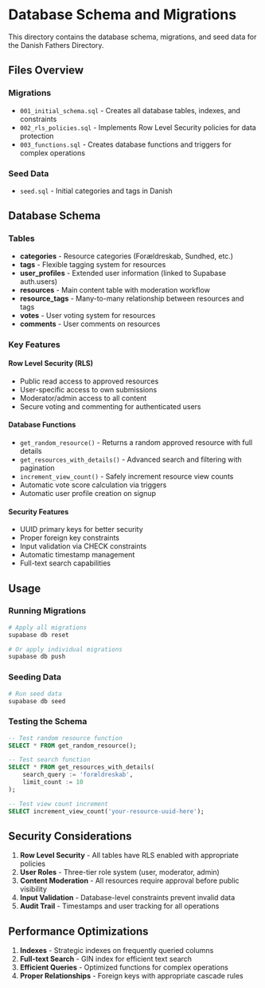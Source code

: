 # Database Schema and Migrations

This directory contains the database schema, migrations, and seed data for the Danish Fathers Directory.

## Files Overview

### Migrations
- `001_initial_schema.sql` - Creates all database tables, indexes, and constraints
- `002_rls_policies.sql` - Implements Row Level Security policies for data protection
- `003_functions.sql` - Creates database functions and triggers for complex operations

### Seed Data
- `seed.sql` - Initial categories and tags in Danish

## Database Schema

### Tables
- **categories** - Resource categories (Forældreskab, Sundhed, etc.)
- **tags** - Flexible tagging system for resources
- **user_profiles** - Extended user information (linked to Supabase auth.users)
- **resources** - Main content table with moderation workflow
- **resource_tags** - Many-to-many relationship between resources and tags
- **votes** - User voting system for resources
- **comments** - User comments on resources

### Key Features

#### Row Level Security (RLS)
- Public read access to approved resources
- User-specific access to own submissions
- Moderator/admin access to all content
- Secure voting and commenting for authenticated users

#### Database Functions
- `get_random_resource()` - Returns a random approved resource with full details
- `get_resources_with_details()` - Advanced search and filtering with pagination
- `increment_view_count()` - Safely increment resource view counts
- Automatic vote score calculation via triggers
- Automatic user profile creation on signup

#### Security Features
- UUID primary keys for better security
- Proper foreign key constraints
- Input validation via CHECK constraints
- Automatic timestamp management
- Full-text search capabilities

## Usage

### Running Migrations
```bash
# Apply all migrations
supabase db reset

# Or apply individual migrations
supabase db push
```

### Seeding Data
```bash
# Run seed data
supabase db seed
```

### Testing the Schema
```sql
-- Test random resource function
SELECT * FROM get_random_resource();

-- Test search function
SELECT * FROM get_resources_with_details(
    search_query := 'forældreskab',
    limit_count := 10
);

-- Test view count increment
SELECT increment_view_count('your-resource-uuid-here');
```

## Security Considerations

1. **Row Level Security** - All tables have RLS enabled with appropriate policies
2. **User Roles** - Three-tier role system (user, moderator, admin)
3. **Content Moderation** - All resources require approval before public visibility
4. **Input Validation** - Database-level constraints prevent invalid data
5. **Audit Trail** - Timestamps and user tracking for all operations

## Performance Optimizations

1. **Indexes** - Strategic indexes on frequently queried columns
2. **Full-text Search** - GIN index for efficient text search
3. **Efficient Queries** - Optimized functions for complex operations
4. **Proper Relationships** - Foreign keys with appropriate cascade rules